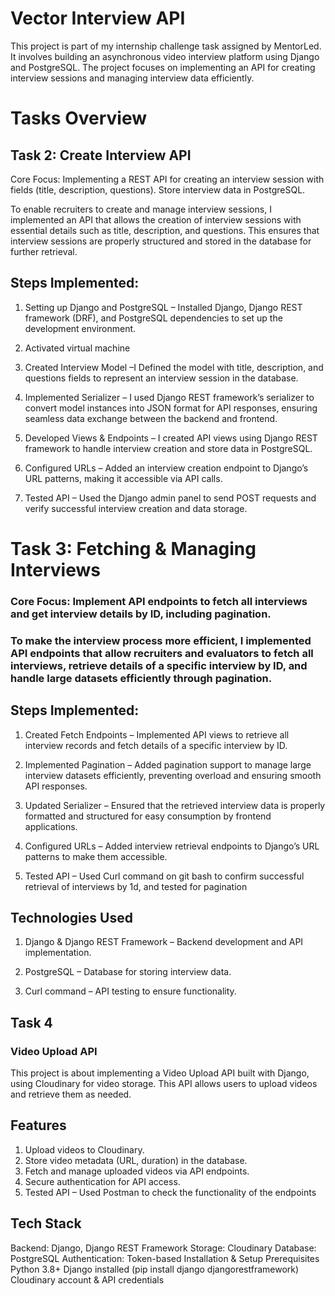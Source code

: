 # Vector Interview API

This project is part of my internship challenge task assigned by MentorLed. It involves building an asynchronous video interview platform using Django and PostgreSQL. The project focuses on implementing an API for creating interview sessions and managing interview data efficiently.

# Tasks Overview

## Task 2: Create Interview API

Core Focus: Implementing a REST API for creating an interview session with fields (title, description, questions). Store interview data in PostgreSQL.

To enable recruiters to create and manage interview sessions, I implemented an API that allows the creation of interview sessions with essential details such as title, description, and questions. This ensures that interview sessions are properly structured and stored in the database for further retrieval.

## Steps Implemented:

   1. Setting up Django and PostgreSQL – Installed Django, Django REST framework (DRF), and PostgreSQL dependencies to set up the development environment.

   2. Activated virtual machine

   3. Created Interview Model –I Defined the model with title, description, and questions fields to represent an interview session in the database.

   4. Implemented Serializer – I used Django REST framework’s serializer to convert model instances into JSON format for API responses, ensuring seamless data exchange between the 
      backend   and frontend.

   5. Developed Views & Endpoints – I created API views using Django REST framework to handle interview creation and store data in PostgreSQL.

   6. Configured URLs – Added an interview creation endpoint to Django’s URL patterns, making it accessible via API calls.

   7. Tested API – Used the Django admin panel to send POST requests and verify successful interview creation and data storage.

# Task 3: Fetching & Managing Interviews

### Core Focus: Implement API endpoints to fetch all interviews and get interview details by ID, including pagination.

### To make the interview process more efficient, I implemented API endpoints that allow recruiters and evaluators to fetch all interviews, retrieve details of a specific interview by   ID, and handle large datasets efficiently through pagination.

## Steps Implemented:

   1. Created Fetch Endpoints – Implemented API views to retrieve all interview records and fetch details of a specific interview by ID.

   2. Implemented Pagination – Added pagination support to manage large interview datasets efficiently, preventing overload and ensuring smooth API responses.

   3. Updated Serializer – Ensured that the retrieved interview data is properly formatted and structured for easy consumption by frontend applications.

   4. Configured URLs – Added interview retrieval endpoints to Django’s URL patterns to make them accessible.

   5. Tested API – Used Curl command on git bash to confirm successful retrieval of interviews by 1d, and tested for pagination

## Technologies Used

   1. Django & Django REST Framework – Backend development and API implementation.

   2. PostgreSQL – Database for storing interview data.

   3. Curl command – API testing to ensure functionality.

## Task 4

### Video Upload API

This project is about implementing a Video Upload API built with Django, using Cloudinary for video storage. This API allows users to upload videos and retrieve them as needed.

## Features
1. Upload videos to Cloudinary.
2. Store video metadata (URL, duration) in the database.
3. Fetch and manage uploaded videos via API endpoints.
4. Secure authentication for API access.
5. Tested API – Used Postman to check the functionality of the endpoints

## Tech Stack 
Backend: Django, Django REST Framework
Storage: Cloudinary
Database: PostgreSQL 
Authentication: Token-based
Installation & Setup
Prerequisites
Python 3.8+
Django installed (pip install django djangorestframework)
Cloudinary account & API credentials


